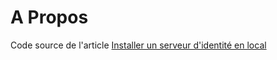 # A Propos

Code source de l'article [Installer un serveur d'identité en local](https://trigueros.tech/installer-un-serveur-didentite-en-local/)